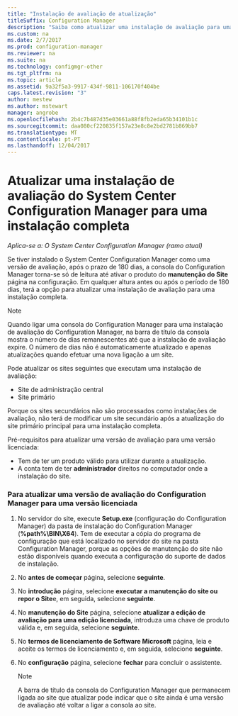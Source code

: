 ```yaml
---
title: "Instalação de avaliação de atualização"
titleSuffix: Configuration Manager
description: "Saiba como atualizar uma instalação de avaliação para uma instalação completa do System Center Configuration Manager."
ms.custom: na
ms.date: 2/7/2017
ms.prod: configuration-manager
ms.reviewer: na
ms.suite: na
ms.technology: configmgr-other
ms.tgt_pltfrm: na
ms.topic: article
ms.assetid: 9a32f5a3-9917-434f-9811-106170f404be
caps.latest.revision: "3"
author: mestew
ms.author: mstewart
manager: angrobe
ms.openlocfilehash: 2b4c7b487d35e03661a88f8fb2eda65b34101b1c
ms.sourcegitcommit: daa080cf220835f157a23e8c8e2bd2781b869bb7
ms.translationtype: MT
ms.contentlocale: pt-PT
ms.lasthandoff: 12/04/2017
---
```

# <a name="upgrade-an-evaluation-installation-of-system-center-configuration-manager-to-a-full-installation"></a>Atualizar uma instalação de avaliação do System Center Configuration Manager para uma instalação completa

*Aplica-se a: O System Center Configuration Manager (ramo atual)*

Se tiver instalado o System Center Configuration Manager como uma versão de avaliação, após o prazo de 180 dias, a consola do Configuration Manager torna-se só de leitura até ativar o produto do **manutenção do Site** página na configuração. Em qualquer altura antes ou após o período de 180 dias, terá a opção para atualizar uma instalação de avaliação para uma instalação completa.  

> [!NOTE]  
>  Quando ligar uma consola do Configuration Manager para uma instalação de avaliação do Configuration Manager, na barra de título da consola mostra o número de dias remanescentes até que a instalação de avaliação expire. O número de dias não é automaticamente atualizado e apenas atualizações quando efetuar uma nova ligação a um site.  

 Pode atualizar os sites seguintes que executam uma instalação de avaliação:  

-   Site de administração central  
-   Site primário  

Porque os sites secundários não são processados como instalações de avaliação, não terá de modificar um site secundário após a atualização do site primário principal para uma instalação completa.  

Pré-requisitos para atualizar uma versão de avaliação para uma versão licenciada:  

-   Tem de ter um produto válido para utilizar durante a atualização.  
-   A conta tem de ter **administrador** direitos no computador onde a instalação do site.  

### <a name="to-upgrade-an-evaluation-version-of-configuration-manager-to-a-licensed-version"></a>Para atualizar uma versão de avaliação do Configuration Manager para uma versão licenciada  

1.  No servidor do site, execute **Setup.exe** (configuração do Configuration Manager) da pasta de instalação do Configuration Manager (**%path%\BIN\X64**). Tem de executar a cópia do programa de configuração que está localizado no servidor do site na pasta Configuration Manager, porque as opções de manutenção do site não estão disponíveis quando executa a configuração do suporte de dados de instalação.  
2.  No **antes de começar** página, selecione **seguinte**.  
3.  No **introdução** página, selecione **executar a manutenção do site ou repor o Site**e, em seguida, selecione **seguinte**.  
4.  No **manutenção do Site** página, selecione **atualizar a edição de avaliação para uma edição licenciada**, introduza uma chave de produto válida e, em seguida, selecione **seguinte**.  
5.  No **termos de licenciamento de Software Microsoft** página, leia e aceite os termos de licenciamento e, em seguida, selecione **seguinte**.  
6.  No **configuração** página, selecione **fechar** para concluir o assistente.  

    > [!NOTE]  
    >  A barra de título da consola do Configuration Manager que permanecem ligada ao site que atualizar pode indicar que o site ainda é uma versão de avaliação até voltar a ligar a consola ao site.  
